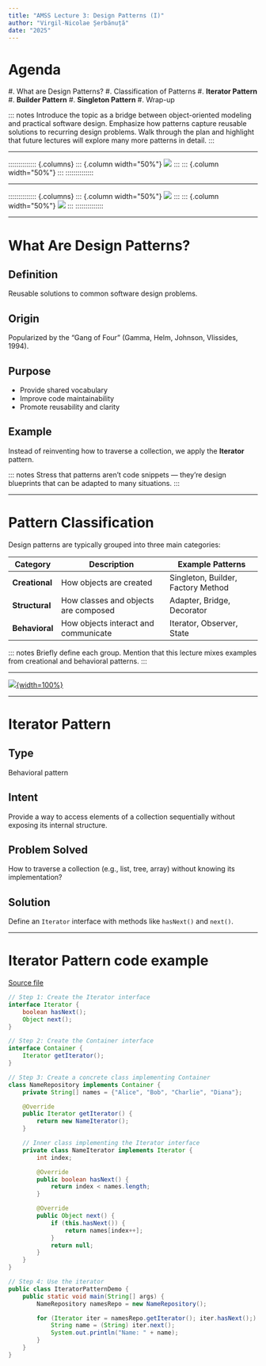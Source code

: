 ```yaml
---
title: "AMSS Lecture 3: Design Patterns (I)"
author: "Virgil-Nicolae Șerbănuță"
date: "2025"
---
```


# Agenda

#. What are Design Patterns?
#. Classification of Patterns
#. **Iterator Pattern**
#. **Builder Pattern**
#. **Singleton Pattern**
#. Wrap-up


::: notes
Introduce the topic as a bridge between object-oriented modeling and practical software design. Emphasize how patterns capture reusable solutions to recurring design problems.
Walk through the plan and highlight that future lectures will explore many more patterns in detail.
:::

---

:::::::::::::: {.columns}
::: {.column width="50%"}
[![](images/lswe-left.PNG)](https://goomics.net/img/2011-11-15_life_of_a_swe.png)
:::
::: {.column width="50%"}
:::
::::::::::::::


---

:::::::::::::: {.columns}
::: {.column width="50%"}
[![](images/lswe-left.PNG)](https://goomics.net/img/2011-11-15_life_of_a_swe.png)
:::
::: {.column width="50%"}
[![](images/lswe-right.PNG)](https://goomics.net/img/2011-11-15_life_of_a_swe.png)
:::
::::::::::::::

---


# What Are Design Patterns?

## Definition

Reusable solutions to common software design problems.

## Origin

Popularized by the “Gang of Four” (Gamma, Helm, Johnson, Vlissides, 1994).

## Purpose

- Provide shared vocabulary
- Improve code maintainability
- Promote reusability and clarity

## Example

Instead of reinventing how to traverse a collection, we apply the **Iterator** pattern.

::: notes
Stress that patterns aren’t code snippets — they’re design blueprints that can be adapted to many situations.
:::

---

# Pattern Classification

Design patterns are typically grouped into three main categories:

| Category | Description | Example Patterns |
|-----------|--------------|------------------|
| **Creational** | How objects are created | Singleton, Builder, Factory Method |
| **Structural** | How classes and objects are composed | Adapter, Bridge, Decorator |
| **Behavioral** | How objects interact and communicate | Iterator, Observer, State |

::: notes
Briefly define each group. Mention that this lecture mixes examples from creational and behavioral patterns.
:::

---

[![](images/oopw.png){width=100%}](https://goomics.net/78)

---

# Iterator Pattern

## Type

Behavioral pattern

## Intent

Provide a way to access elements of a collection sequentially without exposing its internal structure.

## Problem Solved

How to traverse a collection (e.g., list, tree, array) without knowing its implementation?

## Solution

Define an `Iterator` interface with methods like `hasNext()` and `next()`.

---

# Iterator Pattern code example

[Source file](https://github.com/traiansf/traiansf.github.io/blob/main/class/amss2025/curs/code/IteratorPatternDemo.java)

```java
// Step 1: Create the Iterator interface
interface Iterator {
    boolean hasNext();
    Object next();
}

// Step 2: Create the Container interface
interface Container {
    Iterator getIterator();
}

// Step 3: Create a concrete class implementing Container
class NameRepository implements Container {
    private String[] names = {"Alice", "Bob", "Charlie", "Diana"};

    @Override
    public Iterator getIterator() {
        return new NameIterator();
    }

    // Inner class implementing the Iterator interface
    private class NameIterator implements Iterator {
        int index;

        @Override
        public boolean hasNext() {
            return index < names.length;
        }

        @Override
        public Object next() {
            if (this.hasNext()) {
                return names[index++];
            }
            return null;
        }
    }
}

// Step 4: Use the iterator
public class IteratorPatternDemo {
    public static void main(String[] args) {
        NameRepository namesRepo = new NameRepository();

        for (Iterator iter = namesRepo.getIterator(); iter.hasNext();) {
            String name = (String) iter.next();
            System.out.println("Name: " + name);
        }
    }
}
```